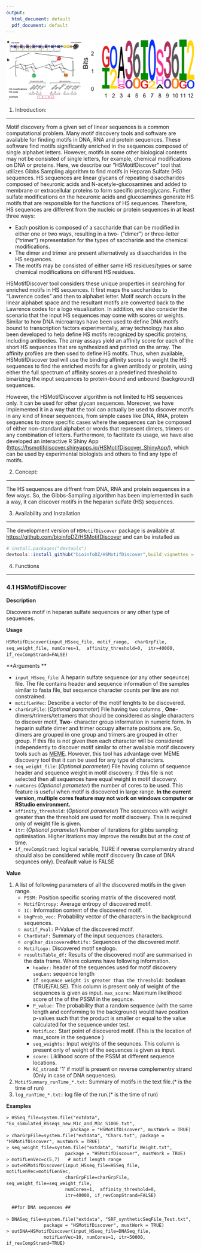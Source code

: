 ```yaml
---
output:
  html_document: default
  pdf_document: default
---
```

![""](./main.png)

1. Introduction:
----------------

Motif discovery from a given set of linear sequences is a common
computational problem. Many motif discovery tools and software are
available for finding motifs in DNA, RNA and protein sequences. These
software find motifs significantly enriched in the sequences composed of
single alphabet letters. However, motifs in some other biological
contents may not be consisted of single letters, for example, chemical
modifications on DNA or proteins. Here, we describe our
“HSMotifDiscover” tool that utilizes Gibbs Sampling algorithm to find
motifs in Heparan Sulfate (HS) sequences. HS sequences are linear
glycans of repeating disaccharides composed of hexuronic acids and
N-acetyle-glucosamines and added to membrane or extracellular proteins
to form specific proteoglycans. Further sulfate modifications on the
hexuronic acids and glucosamines generate HS motifs that are responsible
for the functions of HS sequences. Therefore, HS sequences are different
from the nucleic or protein sequences in at least three ways:

-   Each position is composed of a saccharide that can be modified in
    either one or two ways, resulting in a two- (“dimer”) or
    three-letter (“trimer”) representation for the types of saccharide
    and the chemical modifications.
-   The dimer and trimer are present alternatively as disaccharides in
    the HS sequences.
-   The motifs may be consisted of either same HS residues/types or same
    chemical modifications on different HS residues.

HSMotifDiscover tool considers these unique properties in searching for
enriched motifs in HS sequences. It first maps the saccharides to
“Lawrence codes” and then to alphabet letter. Motif search occurs in the
linear alphabet space and the resultant motifs are converted back to the
Lawrence codes for a logo visualization. In addition, we also consider
the scenario that the input HS sequences may come with scores or
weights. Similar to how DNA microarrays have been used to define DNA
motifs bound to transcription factors experimentally, array technology
has also been developed to help define HS motifs recognized by specific
proteins, including antibodies. The array assays yield an affinity score
for each of the short HS sequences that are synthesized and printed on
the array. The affinity profiles are then used to define HS motifs.
Thus, when available, HSMotifDiscover tool will use the binding affinity
scores to weight the HS sequences to find the enriched motifs for a
given antibody or protein, using either the full spectrum of affinity
scores or a predefined threshold to binarizing the input sequences to
protein-bound and unbound (background) sequences.

However, the HSMotifDiscover algorithm is not limited to HS sequences
only. It can be used for other glycan sequences. Moreover, we have
implemented it in a way that the tool can actually be used to discover
motifs in any kind of linear sequences, from simple cases like DNA, RNA,
protein sequences to more specific cases where the sequences can be
composed of either non-standard alphabet or words that represent dimers,
trimers or any combination of letters. Furthermore, to facilitate its
usage, we have also developed an interactive R Shiny App
(<a href="https://hsmotifdiscover.shinyapps.io/HSMotifDiscover_ShinyApp/" class="uri">https://hsmotifdiscover.shinyapps.io/HSMotifDiscover_ShinyApp/</a>),
which can be used by experimental biologists and others to find any type
of motifs.

2. Concept:
-----------

The HS sequences are diffrent from DNA, RNA and protein sequences in a
few ways. So, the Gibbs-Sampling algorithm has been implemented in such
a way, it can discover motifs in the heparan sulfate (HS) sequences.

3. Availability and Installation
--------------------------------

The development version of `HSMotifDiscover` package is available at
<a href="https://github.com/bioinfoDZ/HSMotifDiscover" class="uri">https://github.com/bioinfoDZ/HSMotifDiscover</a>
and can be installed as

``` r
# install.packages("devtools")
devtools::install_github("bioinfoDZ/HSMotifDiscover",build_vignettes = FALSE )
```

4. Functions
------------

### 4.1 HSMotifDiscover

**Description**

Discovers motif in heparan sulfate sequences or any other type of
sequences.

**Usage**

`HSMotifDiscover(input_HSseq_file, motif_range,  charGrpFile, seq_weight_file, numCores=1,  affinity_threshold=0,  itr=40000, if_revCompStrand=FALSE)`

**Arguments **

-   `input_HSseq_file`: A heparin sulfate sequence (or any other
    seqeunce) file. The file contains header and sequence information of
    the samples similar to fasta file, but sequence character counts per
    line are not constrained.
-   `motifLenVec`: Describe a vector of the motif lenghts to be
    discovered.
-   `charGrpFile`: (*Optional parameter*) File having two columns ,
    **One**- dimers/trimers/tetramers that should be considered as
    single characters to discover motif, **Two**- character group
    information in numeric form. In heparin sulfate dimer and trimer
    occupy alternate positions are. So, dimers are grouped in one group
    and trimers are grouped in other group. If this file is not given
    then each character will be considered independently to discover
    motif similar to other available motif discovery tools such as
    [MEME](https://meme-suite.org/meme/tools/meme). However, this tool
    has advantage over MEME discovery tool that it can be used for any
    type of characters.
-   `seq_weight_file`: (*Optional parameter*) File having column of
    sequence header and sequence weight in motif discovery. If this file
    is not selected then all sequences have equal weight in motif
    discovery.
-   `numCores` (*Optional parameter*) the number of cores to be used.
    This feature is useful when motif is discovered in large range. **In
    the current version, multiple cores feature may not work on windows
    computer or RStudio environment.**
-   `affinity_threshold`: (*Optional parameter*) The sequences with
    weight greater than the threshold are used for motif discovery. This
    is required only of weight file is given.
-   `itr`: (*Optional parameter*) Number of iterations for gibbs
    sampling optimisation. Higher itrations may improve the results but
    at the cost of time.
-   `if_revCompStrand`: logical variable, TURE if reverse complementry strand should also be considered while motif discovery (In case of DNA sequnces only).        Deafault value is FALSE

**Value**

1.  A list of following parameters of all the discovered motifs in the
    given range.
    -   `PSSM:` Position specific scoring matrix of the discovered
        motif.
    -   `MotifEntropy:` Average entropy of discovered motif.
    -   `IC:` Information content of the discovered motif.
    -   `bkgProb_vec:` Probability vector of the characters in the
        background sequences.
    -   `motif_Pval:` P-Value of the discovered motif.
    -   `CharDataf:` Summary of the input sequences characters.
    -   `orgChar_discoveredMotifs:` Sequences of the discovered motif.
    -   `MotifLogo:` Discovered motif seqlogo.
    -   `resultsTable_df:` Results of the discovered motif are
        summarised in the data frame. Where columns have following
        information.
        -   `header:` header of the sequences used for motif discovery
            `seqLen:` sequence length
        -   `if sequence weight is greater than the threshold:` boolean
            (TRUE/FALSE). This column is present only of weight of the
            sequences is given as input. `max_score:` Maximum likelihood
            score of the of the PSSM in the sequnce.
        -   `P_value:` The probability that a random sequence (with the
            same length and conforming to the background) would have
            position p-values such that the product is smaller or equal
            to the value calculated for the sequence under test.
        -   `MotifLoc:` Start point of discovered motif. (This is the
            location of max\_score in the sequence )
        -   `seq_weights:` Input weights of the sequnces. This column is
            present only of weight of the sequences is given as input.
        -   `score:` Liklihood score of the PSSM at different sequence
            locations.
        -   `RC_strand`: '1' if motif is present on reverse complementry strand (Only in case of DNA sequences).
2.  `MotifSummary_runTime_*.txt:` Summary of motifs in the text file.(* is the time of run)
3.  `log_runTime_*.txt:` log file of the run.(* is the time of run)

**Examples**

    > HSSeq_file=system.file("extdata", "Ex_simulated_HSseqs_new_M1c_and_M3c_S100E.txt", 
                            package = "HSMotifDiscover", mustWork = TRUE)
    > charGrpFile=system.file("extdata", "Chars.txt", package = "HSMotifDiscover", mustWork = TRUE)
    > seq_weight_file=system.file("extdata", "motif1c_Weight.txt", 
                          package = "HSMotifDiscover", mustWork = TRUE)
    > motifLenVec=c(5,7)   # motif length range
    > out=HSMotifDiscover(input_HSseq_file=HSSeq_file, motifLenVec=motifLenVec, 
                          charGrpFile=charGrpFile, seq_weight_file=seq_weight_file,
                          numCores=1,  affinity_threshold=0,  
                          itr=40000, if_revCompStrand=FALSE)
                          
      ##for DNA sequences ##
        
    > DNASeq_file=system.file("extdata", "SRF_syntheticSeqFile_Test.txt", 
                  package = "HSMotifDiscover", mustWork = TRUE)
    > outDNA=HSMotifDiscover(input_HSseq_file=DNASeq_file, 
                  motifLenVec=10, numCores=1, itr=50000, if_revCompStrand=TRUE)
  
